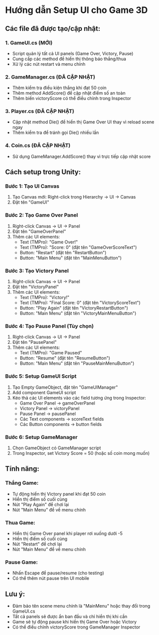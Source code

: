 # Hướng dẫn Setup UI cho Game 3D

## Các file đã được tạo/cập nhật:

### 1. GameUI.cs (MỚI)
- Script quản lý tất cả UI panels (Game Over, Victory, Pause)
- Cung cấp các method để hiển thị thông báo thắng/thua
- Xử lý các nút restart và menu chính

### 2. GameManager.cs (ĐÃ CẬP NHẬT)
- Thêm kiểm tra điều kiện thắng khi đạt 50 coin
- Thêm method AddScore() để cập nhật điểm số an toàn
- Thêm biến victoryScore có thể điều chỉnh trong Inspector

### 3. Player.cs (ĐÃ CẬP NHẬT)
- Cập nhật method Die() để hiển thị Game Over UI thay vì reload scene ngay
- Thêm kiểm tra để tránh gọi Die() nhiều lần

### 4. Coin.cs (ĐÃ CẬP NHẬT)
- Sử dụng GameManager.AddScore() thay vì trực tiếp cập nhật score

## Cách setup trong Unity:

### Bước 1: Tạo UI Canvas
1. Tạo Canvas mới: Right-click trong Hierarchy → UI → Canvas
2. Đặt tên "GameUI"

### Bước 2: Tạo Game Over Panel
1. Right-click Canvas → UI → Panel
2. Đặt tên "GameOverPanel"
3. Thêm các UI elements:
   - Text (TMPro): "Game Over!" 
   - Text (TMPro): "Score: 0" (đặt tên "GameOverScoreText")
   - Button: "Restart" (đặt tên "RestartButton")
   - Button: "Main Menu" (đặt tên "MainMenuButton")

### Bước 3: Tạo Victory Panel
1. Right-click Canvas → UI → Panel
2. Đặt tên "VictoryPanel"
3. Thêm các UI elements:
   - Text (TMPro): "Victory!" 
   - Text (TMPro): "Final Score: 0" (đặt tên "VictoryScoreText")
   - Button: "Play Again" (đặt tên "VictoryRestartButton")
   - Button: "Main Menu" (đặt tên "VictoryMainMenuButton")

### Bước 4: Tạo Pause Panel (Tùy chọn)
1. Right-click Canvas → UI → Panel
2. Đặt tên "PausePanel"
3. Thêm các UI elements:
   - Text (TMPro): "Game Paused"
   - Button: "Resume" (đặt tên "ResumeButton")
   - Button: "Main Menu" (đặt tên "PauseMainMenuButton")

### Bước 5: Setup GameUI Script
1. Tạo Empty GameObject, đặt tên "GameUIManager"
2. Add component GameUI script
3. Kéo thả các UI elements vào các field tương ứng trong Inspector:
   - Game Over Panel → gameOverPanel
   - Victory Panel → victoryPanel
   - Pause Panel → pausePanel
   - Các Text components → scoreText fields
   - Các Button components → button fields

### Bước 6: Setup GameManager
1. Chọn GameObject có GameManager script
2. Trong Inspector, set Victory Score = 50 (hoặc số coin mong muốn)

## Tính năng:

### Thắng Game:
- Tự động hiển thị Victory panel khi đạt 50 coin
- Hiển thị điểm số cuối cùng
- Nút "Play Again" để chơi lại
- Nút "Main Menu" để về menu chính

### Thua Game:
- Hiển thị Game Over panel khi player rơi xuống dưới -5
- Hiển thị điểm số cuối cùng
- Nút "Restart" để chơi lại
- Nút "Main Menu" để về menu chính

### Pause Game:
- Nhấn Escape để pause/resume (cho testing)
- Có thể thêm nút pause trên UI mobile

## Lưu ý:
- Đảm bảo tên scene menu chính là "MainMenu" hoặc thay đổi trong GameUI.cs
- Tất cả panels sẽ được ẩn ban đầu và chỉ hiển thị khi cần
- Game sẽ tự động pause khi hiển thị Game Over hoặc Victory
- Có thể điều chỉnh victoryScore trong GameManager Inspector



